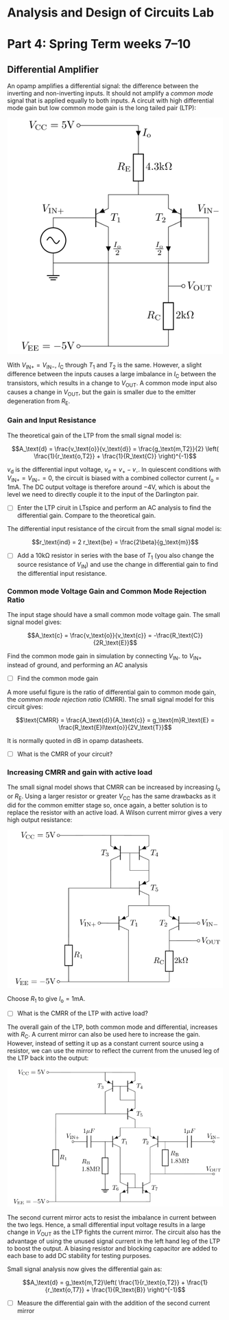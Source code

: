 # Analysis and Design of Circuits Lab
# Part 4: Spring Term weeks 7–10

## Differential Amplifier

An opamp amplifies a differential signal: the difference between the inverting and non-inverting inputs.
It should not amplify a *common mode* signal that is applied equally to both inputs.
A circuit with high differential mode gain but low common mode gain is the long tailed pair (LTP):

![Long tailed pair](graphics/ltp.png)
        
With $V_{\text{IN}+} = V_{\text{IN}-}$, $I_\text{C}$ through $T_1$ and $T_2$ is the same.
However, a slight difference between the inputs causes a large imbalance in $I_\text{C}$ between the transistors, which results in a change to $V_\text{OUT}$.
A common mode input also causes a change in $V_\text{OUT}$, but the gain is smaller due to the emitter degeneration from $R_\text{E}$.

### Gain and Input Resistance

The theoretical gain of the LTP from the small signal model is:
            
$$A_\text{d} = \frac{v_\text{o}}{v_\text{d}} = \frac{g_\text{m,T2}}{2} \left( \frac{1}{r_\text{o,T2}} + \frac{1}{R_\text{C}}  \right)^{-1}$$
      
$v_\text{d}$ is the differential input voltage, $v_\text{d}=v_\text{+}-v_\text{-}$.
In quiescent conditions with $V_{\text{IN}+} = V_{\text{IN}-}=0$, the circuit is biased with a combined collector current $I_\text{o}=1\text{mA}$.
The DC output voltage is therefore around −4V, which is about the level we need to directly couple it to the input of the Darlington pair.
            
- [ ] Enter the LTP ciruit in LTspice and perform an AC analysis to find the differential gain. Compare to the theoretical gain.
            
The differential input resistance of the circuit from the small signal model is:

$$r_\text{ind} = 2 r_\text{be} = \frac{2\beta}{g_\text{m}}$$
            
- [ ] Add a 10kΩ resistor in series with the base of $T_1$ (you also change the source resistance of $V_\text{IN}$) and use the change in differential gain to find the differential input resistance.
            
### Common mode Voltage Gain and Common Mode Rejection Ratio

The input stage should have a small common mode voltage gain. The small signal model gives:

$$A_\text{c} = \frac{v_\text{o}}{v_\text{c}} = -\frac{R_\text{C}}{2R_\text{E}}$$
            
Find the common mode gain in simulation by connecting $V_\text{IN-}$ to $V_\text{IN+}$ instead of ground, and performing an AC analysis
            
- [ ] Find the common mode gain
            
A more useful figure is the ratio of differential gain to common mode gain, the *common mode rejection ratio* (CMRR).
The small signal model for this circuit gives:
            
$$\text{CMRR} = \frac{A_\text{d}}{A_\text{c}} = g_\text{m}R_\text{E} = \frac{R_\text{E}I\text{o}}{2V_\text{T}}$$
            
It is normally quoted in dB in opamp datasheets.
            
- [ ] What is the CMRR of your circuit?
            
### Increasing CMRR and gain with active load
            
The small signal model shows that CMRR can be increased by increasing $I_\text{o}$ or $R_\text{E}$.
Using a larger resistor or greater $V_\text{CC}$ has the same drawbacks as it did for the common emitter stage so, once again, a better solution is to replace the resistor with an active load.
A Wilson current mirror gives a very high output resistance:

![Long tailed pair with active load](graphics/ltpActiveLoad.png)
            
Choose $R_1$ to give $I_\text{o} = 1\text{mA}$.
            
- [ ] What is the CMRR of the LTP with active load?
            
The overall gain of the LTP, both common mode and differential, increases with $R_\text{C}$.
A current mirror can also be used here to increase the gain.
However, instead of setting it up as a constant current source using a resistor, we can use the mirror to reflect the current from the unused leg of the LTP back into the output:

![Complete differential input stage](graphics/ltpFull.png)
            
The second current mirror acts to resist the imbalance in current between the two legs.
Hence, a small differential input voltage results in a large change in $V_\text{OUT}$ as the LTP fights the current mirror.
The circuit also has the advantage of using the unused signal current in the left hand leg of the LTP to boost the output.
A biasing resistor and blocking capacitor are added to each base to add DC stability for testing purposes.
            
Small signal analysis now gives the differential gain as:
            
$$A_\text{d} = g_\text{m,T2}\left( \frac{1}{r_\text{o,T2}} + \frac{1}{r_\text{o,T7}} + \frac{1}{R_\text{B}}  \right)^{-1}$$
            
- [ ] Measure the differential gain with the addition of the second current mirror
